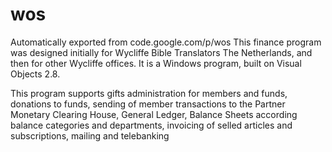 # wos
Automatically exported from code.google.com/p/wos
This finance program was designed initially for Wycliffe Bible Translators The Netherlands, and then for other Wycliffe offices. It is a Windows program, built on Visual Objects 2.8.

This program supports gifts administration for members and funds, donations to funds, sending of member transactions to the Partner Monetary Clearing House, General Ledger, Balance Sheets according balance categories and departments, invoicing of selled articles and subscriptions, mailing and telebanking
